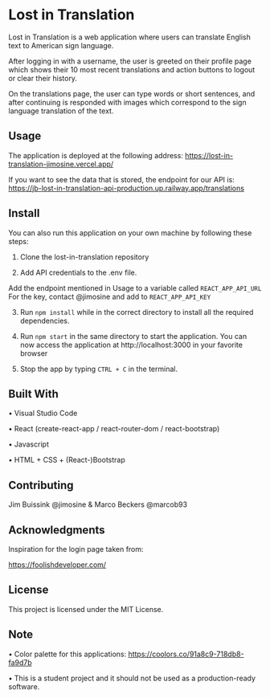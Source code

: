 # Lost in Translation

Lost in Translation is a web application where users can translate English text to American sign language. 

After logging in with a username, the user is greeted on their profile page which shows their 10 most recent translations and action buttons to logout or clear their history. 

On the translations page, the user can type words or short sentences, and after continuing is responded with images which correspond to the sign language translation of the text.


## Usage

The application is deployed at the following address: https://lost-in-translation-jimosine.vercel.app/

If you want to see the data that is stored, the endpoint for our API is: https://jb-lost-in-translation-api-production.up.railway.app/translations


## Install

You can also run this application on your own machine by following these steps:

1. Clone the lost-in-translation repository


2. Add API credentials to the .env file. 

Add the endpoint mentioned in Usage to a variable called `REACT_APP_API_URL`
For the key, contact @jimosine and add to `REACT_APP_API_KEY`

3. Run `npm install` while in the correct directory to install all the required dependencies.

4. Run `npm start` in the same directory to start the application. 
You can now access the application at http://localhost:3000 in your favorite browser

5. Stop the app by typing `CTRL + C` in the terminal.

## Built With

• Visual Studio Code

• React (create-react-app / react-router-dom / react-bootstrap)

• Javascript

• HTML + CSS + (React-)Bootstrap


## Contributing

Jim Buissink @jimosine & Marco Beckers @marcob93

## Acknowledgments

Inspiration for the login page taken from:

https://foolishdeveloper.com/

## License

This project is licensed under the MIT License.

## Note

• Color palette for this applications: https://coolors.co/91a8c9-718db8-fa9d7b

• This is a student project and it should not be used as a production-ready software.


